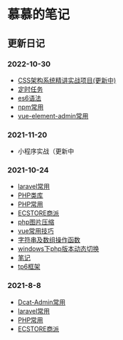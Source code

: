# 慕慕的笔记

<div id="oneyan"></div>

 <script>var reloaded=false;$(function () { $.get("https://api.ooopn.com/ciba/api.php", function (r) { if (r.code == 200) { console.log(r); $("#oneyan").html("<small>" + r.date + "</small><p>" + r.ciba + "</p><p>" + r["ciba-en"] + '</p><p><img src="' + r.imgurl + '" height="480" width="330" onerror="javascript:this.src=\'https://api.ixiaowai.cn/gqapi/gqapi.php\';this.onerror = null;this.removeAttribute(\'height\');this.removeAttribute(\'width\')"></img></p><p></p>').css("text-indent", "2em") } }, "json"); });</script>

## 更新日记

### 2022-10-30

- [CSS架构系统精讲实战项目(更新中)](vue_css/_sidebar.md)
- [定时任务](work/crontab.md)
- [es6语法](work/es6.md)
- [npm常用](work/npm.md)
- [vue-element-admin常用](work/vue-admin.md)



### 2021-11-20

- 小程序实战（更新中

### 2021-10-24

- [laravel常用](work/laravel.md)
- [PHP类库](work/php_helper.md)
- [PHP常用](work/php.md)
- [ECSTORE商派](work/ecos.md)
- [php图片压缩](work/zip.md)
- [vue常用技巧](work/vue.md)
- [字符串及数组操作函数](work/strArray.md)
- [windows下php版本动态切换](work/php_v.md)
- [笔记](work/note.md)
- [tp6框架](work/tp6.md)

### 2021-8-8

- [Dcat-Admin常用](work/dcat.md)
- [laravel常用](work/laravel.md)
- [PHP常用](work/php.md)
- [ECSTORE商派](work/ecos.md)